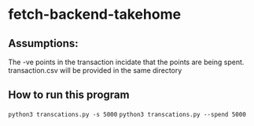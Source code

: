 # fetch-backend-takehome
## Assumptions:
The -ve points in the transaction incidate that the points are being spent.
transaction.csv will be provided in the same directory

## How to run this program
`python3 transcations.py -s 5000`
`python3 transcations.py --spend 5000`
